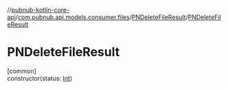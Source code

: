 //[pubnub-kotlin-core-api](../../../index.md)/[com.pubnub.api.models.consumer.files](../index.md)/[PNDeleteFileResult](index.md)/[PNDeleteFileResult](-p-n-delete-file-result.md)

# PNDeleteFileResult

[common]\
constructor(status: [Int](https://kotlinlang.org/api/latest/jvm/stdlib/kotlin/-int/index.html))
